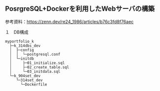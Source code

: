 ## PosrgreSQL+Dockerを利用したWebサーバの構築

参考資料：https://zenn.dev/re24_1986/articles/b76c3fd8f76aec

１　DB構成
```
myportfolio_k
  ├─k_314dbs_dev
  │  ├─config
  │  │  └─postgresql.conf
  │  └─initdb
  │     ├─01_initialize.sql
  │     ├─02_create_table.sql
  │     └─03_initdata.sql
  └─k_904set_dev
     └─314set_dev
       └─Dockerfile
```